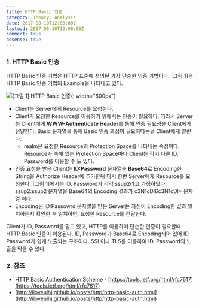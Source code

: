 ```yaml
---
title: HTTP Basic 인증
category: Theory, Analysis
date: 2017-08-10T12:00:00Z
lastmod: 2017-08-10T12:00:00Z
comment: true
adsense: true
---
```


### 1. HTTP Basic 인증

HTTP Basic 인증 기법은 HTTP 표준에 정의된 가장 단순한 인증 기법이다. [그림 1]은 HTTP Basic 인증 기법의 Example을 나타내고 있다.

![[그림 1] HTTP Basic 인증]({{site.baseurl}}/images/theory_analysis/HTTP_Basic_Authorization/HTTP_Basic_Example.PNG){: width="600px"}

* Client는 Server에게 Resource를 요청한다.
* Client가 요청한 Resource를 이용하기 위해서는 인증이 필요하다. 따라서 Server는 Client에게 **WWW-Authenticate Header**를 통해 인증 필요성을 Client에게 전달한다. Basic 문자열을 통해 Basic 인증 과정이 필요하다는걸  Client에게 알린다.
  * realm은 요청한 Resource의 Protection Space를 나타내는 속성이다. Resource가 속해 있는 Protection Space마다 Client는 각기 다른 ID, Password를 이용할 수 도 있다.
* 인증 요청을 받은 Client는 **ID:Password** 문자열을 **Base64**로 Encoding한 String을 Authorize Header에 추가한뒤 다시 한번 Server에게 Resource를 요청한다. [그림 1]에서는 ID, Password가 각각 ssup2라고 가정하였다. ssup2:ssup2 문자열을 Base64의 Encoding 결과가 c3N1cDI6c3N1cDI= 문자열 이다.
* Encoding된 ID:Passowrd 문자열을 받은 Server는 자신이 Encoding한 값과 일치하는지 확인한 후 일치하면, 요청한 Resource를 전달한다.

Client가 ID, Password를 알고 있고, HTTP를 이용하여 단순한 인증이 필요할때 HTTP Basic 인증이 이용된다. ID, Password가 Base64로 Encoding되어 있어 ID, Password가 쉽게 노출되는 구조이다. SSL이나 TLS를 이용하여 ID, Password의 노출을 막을 수 있다.

### 2. 참조

* HTTP Basic Authentication Scheme - [https://tools.ietf.org/html/rfc7617](https://tools.ietf.org/html/rfc7617)
* [http://iloveulhj.github.io/posts/http/http-basic-auth.html](http://iloveulhj.github.io/posts/http/http-basic-auth.html)
